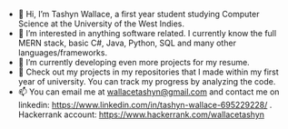 - 👋 Hi, I’m Tashyn Wallace, a first year student studying Computer Science at the University of the West Indies.
- 👀 I’m interested in anything software related. I currently know the full MERN stack, basic C#, Java, Python, SQL and many other languages/frameworks.
- 🌱 I’m currently developing even more projects for my resume.
- 💞️ Check out my projects in my repositories that I made within my first year of university. You can track my progress by analyzing the code. 
- 📫 You can email me at wallacetashyn@gmail.com and contact me on linkedin: https://www.linkedin.com/in/tashyn-wallace-695229228/ . Hackerrank account: https://www.hackerrank.com/wallacetashyn

<!---
tashynw/tashynw is a ✨ special ✨ repository because its `README.md` (this file) appears on your GitHub profile.
You can click the Preview link to take a look at your changes.
--->
